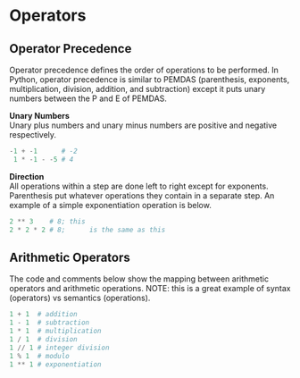 # Operators
## Operator Precedence
Operator precedence defines the order of operations to be performed. In Python, operator precedence is similar to PEMDAS (parenthesis, exponents, multiplication, division, addition, and subtraction) except it puts unary numbers between the P and E of PEMDAS.

**Unary Numbers**  
Unary plus numbers and unary minus numbers are positive and negative respectively. 
```python
-1 + -1      # -2
 1 * -1 - -5 # 4 
```

**Direction**  
All operations within a step are done left to right except for exponents. Parenthesis put whatever operations they contain in a separate step. An example of a simple exponentiation operation is below. 
```python
2 ** 3    # 8; this
2 * 2 * 2 # 8;      is the same as this
```

## Arithmetic Operators
The code and comments below show the mapping between arithmetic operators and arithmetic operations. NOTE: this is a great example of syntax (operators) vs semantics (operations). 
```python
1 + 1  # addition
1 - 1  # subtraction
1 * 1  # multiplication
1 / 1  # division
1 // 1 # integer division
1 % 1  # modulo 
1 ** 1 # exponentiation
```